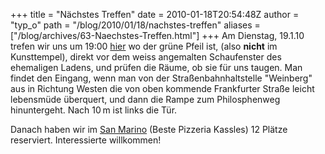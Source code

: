 +++
title = "Nächstes Treffen"
date = 2010-01-18T20:54:48Z
author = "typ_o"
path = "/blog/2010/01/18/nachstes-treffen"
aliases = ["/blog/archives/63-Naechstes-Treffen.html"]
+++
Am Dienstag, 19.1.10 trefen wir uns um 19:00
[hier](https://maps.google.de/maps?q=51.307882,9.488025&num=1&t=h&sll=51.308371,9.489998&sspn=0.006295,0.006295&gl=de&hl=de&ie=UTF8&ll=51.307792,9.488182&spn=0.003367,0.005493&z=18)
wo der grüne Pfeil ist, (also **nicht** im Kunsttempel), direkt vor dem
weiss angemalten Schaufenster des ehemaligen Ladens, und prüfen die
Räume, ob sie für uns taugen. Man findet den Eingang, wenn man von der
Straßenbahnhaltstelle "Weinberg" aus in Richtung Westen die von oben
kommende Frankfurter Straße leicht lebensmüde überquert, und dann die
Rampe zum Philosphenweg hinuntergeht. Nach 10 m ist links die Tür.

Danach haben wir im [San
Marino](https://www.kassel-essentrinken.de/kunden/gastro/KS/st/sanmarino/vk.html)
(Beste Pizzeria Kassles) 12 Plätze reserviert. Interessierte
willkommen!
